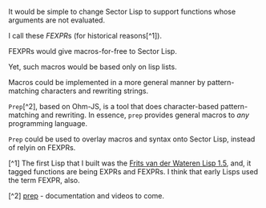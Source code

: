 It would be simple to change Sector Lisp to support functions whose arguments are not evaluated.

I call these *FEXPR*s (for historical reasons[^1]).

FEXPRs would give macros-for-free to Sector Lisp.

Yet, such macros would be based only on lisp lists.

Macros could be implemented in a more general manner by pattern-matching characters and rewriting strings.

`Prep`[^2], based on Ohm-JS, is a tool that does character-based pattern-matching and rewriting.  In essence, `prep` provides general macros to *any* programming language.

`Prep` could be used to overlay macros and syntax onto Sector Lisp, instead of relyin on FEXPRs.

[^1] The first Lisp that I built was the [Frits van der Wateren Lisp 1.5](https://github.com/guitarvydas/frits-van-der-wateren-lisp/blob/master/LISP.TXT), and, it tagged functions are being EXPRs and FEXPRs.  I think that early Lisps used the term FEXPR, also.

[^2] [prep](https://github.com/guitarvydas/prep) - documentation and videos to come.